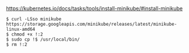 https://kubernetes.io/docs/tasks/tools/install-minikube/#install-minikube

```console
$ curl -LSso minikube https://storage.googleapis.com/minikube/releases/latest/minikube-linux-amd64 
$ chmod +x !:2
$ sudo cp !$ /usr/local/bin/
$ rm !:2
``` 
